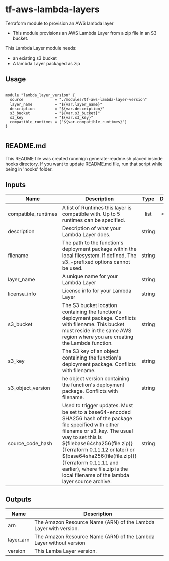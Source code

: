 
# tf-aws-lambda-layers

Terraform module to provision an AWS lambda layer
  
  * This module provisions an AWS Lambda Layer from a zip file in an S3 bucket.
  
This Lambda Layer module needs:

  * an existing s3 bucket
  * A lambda Layer packaged as zip
## Usage

```hcl

module "lambda_layer_version" {
  source              = "./modules/tf-aws-lambda-layer-version"
  layer_name          = "${var.layer_name}"
  description         = "${var.description}"
  s3_bucket           = "${var.s3_bucket}"
  s3_key              = "${var.s3_key}"
  compatible_runtimes = ["${var.compatible_runtimes}"]
}


```


## README.md
This README file was created runnnign generate-readme.sh placed insinde hooks directory.
If you want to update README.md file, run that script while being in 'hooks' folder.
## Inputs

| Name | Description | Type | Default | Required |
|------|-------------|:----:|:-----:|:-----:|
| compatible\_runtimes | A list of Runtimes this layer is compatible with. Up to 5 runtimes can be specified. | list | `<list>` | no |
| description | Description of what your Lambda Layer does. | string | n/a | yes |
| filename | The path to the function's deployment package within the local filesystem. If defined, The s3_-prefixed options cannot be used. | string | `""` | no |
| layer\_name | A unique name for your Lambda Layer | string | n/a | yes |
| license\_info | License info for your Lambda Layer | string | `""` | no |
| s3\_bucket | The S3 bucket location containing the function's deployment package. Conflicts with filename. This bucket must reside in the same AWS region where you are creating the Lambda function. | string | `""` | no |
| s3\_key | The S3 key of an object containing the function's deployment package. Conflicts with filename. | string | `""` | no |
| s3\_object\_version | he object version containing the function's deployment package. Conflicts with filename. | string | `""` | no |
| source\_code\_hash | Used to trigger updates. Must be set to a base64-encoded SHA256 hash of the package file specified with either filename or s3_key. The usual way to set this is ${filebase64sha256(file.zip)} (Terraform 0.11.12 or later) or ${base64sha256(file(file.zip))} (Terraform 0.11.11 and earlier), where file.zip is the local filename of the lambda layer source archive. | string | `""` | no |

## Outputs

| Name | Description |
|------|-------------|
| arn | The Amazon Resource Name (ARN) of the Lambda Layer with version. |
| layer\_arn | The Amazon Resource Name (ARN) of the Lambda Layer without version |
| version | This Lamba Layer version. |

